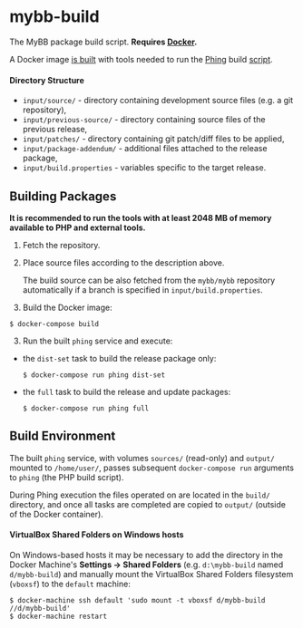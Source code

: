 # mybb-build
The MyBB package build script. **Requires [Docker](https://www.docker.com/).**

A Docker image [is built](https://github.com/mybb/mybb-build/blob/master/Dockerfile) with tools needed to run the [Phing](https://www.phing.info/) build [script](https://github.com/mybb/mybb-build/blob/master/build.xml).

#### Directory Structure
- `input/source/` - directory containing development source files (e.g. a git repository),
- `input/previous-source/` - directory containing source files of the previous release,
- `input/patches/` - directory containing git patch/diff files to be applied,
- `input/package-addendum/` - additional files attached to the release package,
- `input/build.properties` - variables specific to the target release.

## Building Packages

**It is recommended to run the tools with at least 2048 MB of memory available to PHP and external tools.**

1. Fetch the repository.
2. Place source files according to the description above.

   The build source can be also fetched from the `mybb/mybb` repository automatically if a branch is specified in `input/build.properties`.

2. Build the Docker image:
```
$ docker-compose build
```

3. Run the built `phing` service and execute:
  - the `dist-set` task to build the release package only:

    ```
    $ docker-compose run phing dist-set
    ```

  - the `full` task to build the release and update packages:

    ```
    $ docker-compose run phing full
    ```

## Build Environment

The built `phing` service, with volumes `sources/` (read-only) and `output/` mounted to `/home/user/`, passes subsequent `docker-compose run` arguments to `phing` (the PHP build script).

During Phing execution the files operated on are located in the `build/` directory, and once all tasks are completed are copied to `output/` (outside of the Docker container).

#### VirtualBox Shared Folders on Windows hosts
On Windows-based hosts it may be necessary to add the directory in the Docker Machine's **Settings → Shared Folders** (e.g. `d:\mybb-build` named `d/mybb-build`) and manually mount the VirtualBox Shared Folders filesystem (`vboxsf`) to the `default` machine:
```
$ docker-machine ssh default 'sudo mount -t vboxsf d/mybb-build //d/mybb-build'
$ docker-machine restart
```
